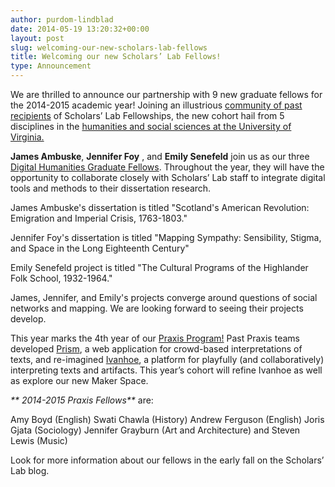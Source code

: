 ```yaml
---
author: purdom-lindblad
date: 2014-05-19 13:20:32+00:00
layout: post
slug: welcoming-our-new-scholars-lab-fellows
title: Welcoming our new Scholars’ Lab Fellows!
type: Announcement
---
```


We are thrilled to announce our partnership with 9 new graduate fellows for the 2014-2015 academic year! Joining an illustrious [community of past recipients](http://www.scholarslab.org/graduate-fellowships/) of Scholars’ Lab Fellowships, the new cohort hail from 5 disciplines in the [humanities and social sciences at the University of Virginia.](http://artsandsciences.virginia.edu/home/index.html)

**James Ambuske**, **Jennifer Foy** , and **Emily Senefeld** join us as our three [Digital Humanities Graduate Fellows](http://www.scholarslab.org/graduate-fellowship-in-digital-humanities/). Throughout the year, they will have the opportunity to collaborate closely with Scholars’ Lab staff to integrate digital tools and methods to their dissertation research.

James Ambuske's dissertation is titled "Scotland's American Revolution: Emigration and Imperial Crisis, 1763-1803."

Jennifer Foy's dissertation is titled "Mapping Sympathy: Sensibility, Stigma, and Space in the Long Eighteenth Century"

Emily Senefeld project is titled "The Cultural Programs of the Highlander Folk School, 1932-1964."

James, Jennifer, and Emily's projects converge around questions of social networks and mapping. We are looking forward to seeing their projects develop.

This year marks the 4th year of our [Praxis Program!](http://praxis.scholarslab.org) Past Praxis teams developed [Prism](http://prism.scholarslab.org), a web application for crowd-based interpretations of texts, and re-imagined [Ivanhoe](http://ivanhoe.scholarslab.org), a platform for playfully (and collaboratively) interpreting texts and artifacts. This year’s cohort will refine Ivanhoe as well as explore our new Maker Space.

_** 2014-2015 Praxis Fellows**_ are:

Amy Boyd (English)
Swati Chawla (History)
Andrew Ferguson (English)
Joris Gjata (Sociology)
Jennifer Grayburn (Art and Architecture)
and Steven Lewis (Music)

Look for more information about our fellows in the early fall on the Scholars’ Lab blog.
